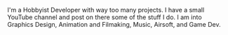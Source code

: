 I'm a Hobbyist Developer with way too many projects. I have a small YouTube channel and post on there some of the stuff I do.
I am into Graphics Design, Animation and Filmaking, Music, Airsoft, and Game Dev.
<!---
Python-Sargent/Python-Sargent is a ✨ special ✨ repository because its `README.md` (this file) appears on your GitHub profile.
You can click the Preview link to take a look at your changes.
--->
